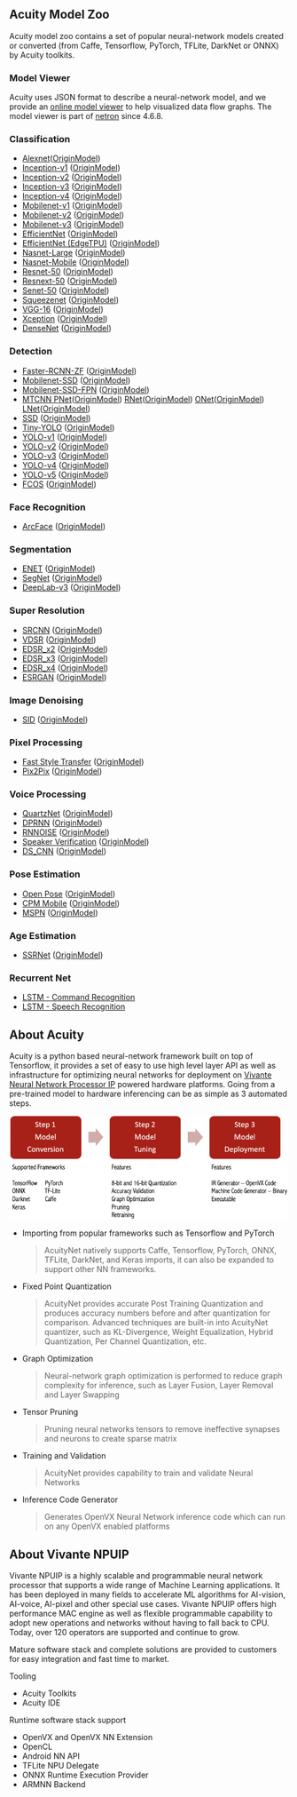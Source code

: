 ## Acuity Model Zoo

Acuity model zoo contains a set of popular neural-network models created or converted (from Caffe, Tensorflow, PyTorch, TFLite, DarkNet or ONNX) by Acuity toolkits.

### Model Viewer
Acuity uses JSON format to describe a neural-network model, and we provide an [online model viewer](https://verisilicon.github.io/acuity-models/viewer/index.html) to help visualized data flow graphs. The model viewer is part of [netron](https://github.com/lutzroeder/netron) since 4.6.8.

### Classification
 - [Alexnet][]([OriginModel][OriginAlexnet])
 - [Inception-v1][] ([OriginModel][OriginInception-v1])
 - [Inception-v2][] ([OriginModel][OriginInception-v2])
 - [Inception-v3][] ([OriginModel][OriginInception-v3])
 - [Inception-v4][] ([OriginModel][OriginInception-v4])
 - [Mobilenet-v1][] ([OriginModel][OriginMobilenet-v1])
 - [Mobilenet-v2][] ([OriginModel][OriginMobilenet-v2])
 - [Mobilenet-v3][] ([OriginModel][OriginMobilenet-v3])
 - [EfficientNet][] ([OriginModel][OriginEfficientNet])
 - [EfficientNet (EdgeTPU)][] ([OriginModel][OriginEfficientNet-EdgeTPU])
 - [Nasnet-Large][] ([OriginModel][OriginNasnet-Large])
 - [Nasnet-Mobile][] ([OriginModel][OriginNasnet-Mobile])
 - [Resnet-50][] ([OriginModel][OriginResnet-50])
 - [Resnext-50][] ([OriginModel][OriginResnext-50])
 - [Senet-50][] ([OriginModel][OriginSenet-50])
 - [Squeezenet][] ([OriginModel][OriginSqueezenet])
 - [VGG-16][] ([OriginModel][OriginVGG-16])
 - [Xception][] ([OriginModel][OriginXception])
 - [DenseNet][] ([OriginModel][OriginDenseNet])

### Detection
 - [Faster-RCNN-ZF][] ([OriginModel][OriginFaster-RCNN-ZF])
 - [Mobilenet-SSD][] ([OriginModel][OriginMobilenet-SSD])
 - [Mobilenet-SSD-FPN][] ([OriginModel][OriginMobilenet-SSD-FPN])
 - [MTCNN PNet][]([OriginModel][OriginMTCNN PNet]) [RNet][]([OriginModel][OriginRNet]) [ONet][]([OriginModel][OriginONet]) [LNet][]([OriginModel][OriginLNet])
 - [SSD][] ([OriginModel][OriginSSD])
 - [Tiny-YOLO][] ([OriginModel][OriginTiny-YOLO])
 - [YOLO-v1][] ([OriginModel][OriginYOLO-v1])
 - [YOLO-v2][] ([OriginModel][OriginYOLO-v2])
 - [YOLO-v3][] ([OriginModel][OriginYOLO-v3])
 - [YOLO-v4][] ([OriginModel][OriginYOLO-v4])
 - [YOLO-v5][] ([OriginModel][OriginYOLO-v5])
 - [FCOS][] ([OriginModel][OriginFCOS])

### Face Recognition
 - [ArcFace][] ([OriginModel][OriginArcFace])

### Segmentation
 - [ENET][] ([OriginModel][OriginENET])
 - [SegNet][] ([OriginModel][OriginSegNet])
 - [DeepLab-v3][] ([OriginModel][OriginDeepLab-v3])

### Super Resolution
 - [SRCNN][] ([OriginModel][OriginSRCNN])
 - [VDSR][] ([OriginModel][OriginVDSR])
 - [EDSR_x2][] ([OriginModel][OriginEDSR_x2])
 - [EDSR_x3][] ([OriginModel][OriginEDSR_x3])
 - [EDSR_x4][] ([OriginModel][OriginEDSR_x4])
 - [ESRGAN][] ([OriginModel][OriginESRGAN])

### Image Denoising
 - [SID][] ([OriginModel][OriginSID])

### Pixel Processing
 - [Fast Style Transfer][] ([OriginModel][OriginFast Style Transfer])
 - [Pix2Pix][] ([OriginModel][OriginPix2Pix])

### Voice Processing
 - [QuartzNet][] ([OriginModel][OriginQuartzNet])
 - [DPRNN][] ([OriginModel][OriginDPRNN])
 - [RNNOISE][] ([OriginModel][OriginRNNOISE])
 - [Speaker Verification][] ([OriginModel][OriginSpeaker Verification])
 - [DS_CNN][] ([OriginModel][OriginDS_CNN])

### Pose Estimation
 - [Open Pose][] ([OriginModel][OriginOpen Pose])
 - [CPM Mobile][] ([OriginModel][OriginCPM Mobile])
 - [MSPN][] ([OriginModel][OriginMSPN])

### Age Estimation
 - [SSRNet][] ([OriginModel][OriginSSRNet])

### Recurrent Net
 - [LSTM - Command Recognition][]
 - [LSTM - Speech Recognition][]

## About Acuity

Acuity is a python based neural-network framework built on top of Tensorflow, it provides a set of easy to use high level layer API as well as infrastructure for optimizing neural networks for deployment on [Vivante Neural Network Processor IP](http://www.verisilicon.com/en/IPPortfolio/VivanteNPUIP) powered hardware platforms. Going from a pre-trained model to hardware inferencing can be as simple as 3 automated steps.

![Acuity Workflow](/docs/acuity_123.png)


 - Importing from popular frameworks such as Tensorflow and PyTorch

   > AcuityNet natively supports Caffe, Tensorflow, PyTorch, ONNX, TFLite, DarkNet, and Keras imports, it can also be expanded to support other NN frameworks.  

 - Fixed Point Quantization

   > AcuityNet provides accurate Post Training Quantization and produces accuracy numbers before and after quantization for comparison. Advanced techniques are built-in into AcuityNet quantizer, such as KL-Divergence, Weight Equalization, Hybrid Quantization, Per Channel Quantization, etc.

 - Graph Optimization  

   > Neural-network graph optimization is performed to reduce graph complexity for inference, such as Layer Fusion, Layer Removal and Layer Swapping  

 - Tensor Pruning  

   > Pruning neural networks tensors to remove ineffective synapses and neurons to create sparse matrix  

 - Training and Validation  

   > AcuityNet provides capability to train and validate Neural Networks

 - Inference Code Generator  

   > Generates OpenVX Neural Network inference code which can run on any OpenVX enabled platforms  

## About Vivante NPUIP

Vivante NPUIP is a highly scalable and programmable neural network processor that supports a wide range of Machine Learning applications. It has been deployed in many fields to accelerate ML algorithms for AI-vision, AI-voice, AI-pixel and other special use cases. Vivante NPUIP offers high performance MAC engine as well as flexible programmable capability to adopt new operations and networks without having to fall back to CPU. Today, over 120 operators are supported and continue to grow.

Mature software stack and complete solutions are provided to customers for easy integration and fast time to market. 

Tooling
 - Acuity Toolkits
 - Acuity IDE

Runtime software stack support
 - OpenVX and OpenVX NN Extension
 - OpenCL
 - Android NN API
 - TFLite NPU Delegate
 - ONNX Runtime Execution Provider
 - ARMNN Backend

[Alexnet]: https://verisilicon.github.io/acuity-models/viewer/?url=../models/alexnet/alexnet.json
[Inception-v1]: https://verisilicon.github.io/acuity-models/viewer/?url=../models/inception_v1/inception_v1.json
[Inception-v2]: https://verisilicon.github.io/acuity-models/viewer/?url=../models/inception_v2/inception_v2.json
[Inception-v3]: https://verisilicon.github.io/acuity-models/viewer/?url=../models/inception_v3/inception_v3.json
[Inception-v4]: https://verisilicon.github.io/acuity-models/viewer/?url=../models/inception_v4/inception_v4.json
[Mobilenet-v1]: https://verisilicon.github.io/acuity-models/viewer/?url=../models/mobilenet_v1/mobilenet_v1.json
[Mobilenet-v2]: https://verisilicon.github.io/acuity-models/viewer/?url=../models/mobilenet_v2/mobilenet_v2.json
[Mobilenet-v3]: https://verisilicon.github.io/acuity-models/viewer/?url=../models/mobilenet_v3/mobilenet_v3.json
[EfficientNet]: https://verisilicon.github.io/acuity-models/viewer/?url=../models/efficientnet_b0/efficientnet_b0.json
[EfficientNet (EdgeTPU)]: https://verisilicon.github.io/acuity-models/viewer/?url=../models/efficientnet_edgetpu/efficientnet_edgetpu.json
[Nasnet-Large]: https://verisilicon.github.io/acuity-models/viewer/?url=../models/nasnet_large/nasnet_large.json
[Nasnet-Mobile]: https://verisilicon.github.io/acuity-models/viewer/?url=../models/nasnet_mobile/nasnet_mobile.json
[Resnet-50]: https://verisilicon.github.io/acuity-models/viewer/?url=../models/resnet50/resnet50.json
[Resnext-50]: https://verisilicon.github.io/acuity-models/viewer/?url=../models/resnext50/resnext50.json
[Senet-50]: https://verisilicon.github.io/acuity-models/viewer/?url=../models/senet50/senet50.json
[Squeezenet]: https://verisilicon.github.io/acuity-models/viewer/?url=../models/squeezenet/squeezenet.json
[VGG-16]: https://verisilicon.github.io/acuity-models/viewer/?url=../models/vgg16/vgg16.json
[Xception]: https://verisilicon.github.io/acuity-models/viewer/?url=../models/xception/xception.json
[Faster-RCNN-ZF]: https://verisilicon.github.io/acuity-models/viewer/?url=../models/faster_rcnn_zf/faster_rcnn_zf.json
[Mobilenet-SSD]: https://verisilicon.github.io/acuity-models/viewer/?url=../models/mobilenet_ssd/mobilenet_ssd.json
[Mobilenet-SSD-FPN]: https://verisilicon.github.io/acuity-models/viewer/?url=../models/mobilenet_ssd_fpn/mobilenet_ssd_fpn.json
[MTCNN PNet]: https://verisilicon.github.io/acuity-models/viewer/?url=../models/mtcnn/mtcnn_pnet.json 
[RNet]: https://verisilicon.github.io/acuity-models/viewer/?url=../models/mtcnn/mtcnn_rnet.json
[ONet]: https://verisilicon.github.io/acuity-models/viewer/?url=../models/mtcnn/mtcnn_onet.json
[LNet]: https://verisilicon.github.io/acuity-models/viewer/?url=../models/mtcnn/mtcnn_lnet.json
[SSD]: https://verisilicon.github.io/acuity-models/viewer/?url=../models/ssd/ssd.json 
[Tiny-YOLO]: https://verisilicon.github.io/acuity-models/viewer/?url=../models/tiny_yolo/tiny_yolo.json
[YOLO-v1]: https://verisilicon.github.io/acuity-models/viewer/?url=../models/yolo_v1/yolo_v1.json
[YOLO-v2]: https://verisilicon.github.io/acuity-models/viewer/?url=../models/yolo_v2/yolo_v2.json
[YOLO-v3]: https://verisilicon.github.io/acuity-models/viewer/?url=../models/yolo_v3/yolo_v3.json
[YOLO-v4]: https://verisilicon.github.io/acuity-models/viewer/?url=../models/yolo_v4/yolo_v4.json
[YOLO-v5]: https://verisilicon.github.io/acuity-models/viewer/?url=../models/yolo_v5/yolo_v5.json
[ENET]: https://verisilicon.github.io/acuity-models/viewer/?url=../models/enet/enet.json
[SegNet]: https://verisilicon.github.io/acuity-models/viewer/?url=../models/segnet/segnet.json
[DeepLab-v3]: https://verisilicon.github.io/acuity-models/viewer/?url=../models/deeplab_v3/deeplab_v3.json
[Fast Style Transfer]: https://verisilicon.github.io/acuity-models/viewer/?url=../models/fast_style_transfer/fast_style_transfer.json
[Pix2Pix]: https://verisilicon.github.io/acuity-models/viewer/?url=../models/pix2pix/pix2pix.json
[Open Pose]: https://verisilicon.github.io/acuity-models/viewer/?url=../models/open_pose/open_pose.json
[CPM Mobile]: https://verisilicon.github.io/acuity-models/viewer/?url=../models/cpm/cpm.json
[LSTM - Command Recognition]: https://verisilicon.github.io/acuity-models/viewer/?url=../models/lstm/lstm.json
[LSTM - Speech Recognition]: https://verisilicon.github.io/acuity-models/viewer/?url=../models/deepspeech2/deepspeech2.json
[QuartzNet]: https://verisilicon.github.io/acuity-models/viewer/?url=../models/quartznet/quartznet.json
[DPRNN]: https://verisilicon.github.io/acuity-models/viewer/?url=../models/dprnn/dprnn.json
[RNNOISE]: https://verisilicon.github.io/acuity-models/viewer/?url=../models/rnnoise/rnnoise.json
[Speaker Verification]: https://verisilicon.github.io/acuity-models/viewer/?url=../models/speaker_verification/speaker_verification.json
[DS_CNN]: https://verisilicon.github.io/acuity-models/viewer/?url=../models/ds_cnn/ds_cnn.json
[MSPN]: https://verisilicon.github.io/acuity-models/viewer/?url=../models/mspn/mspn.json
[FCOS]: https://verisilicon.github.io/acuity-models/viewer/?url=../models/fcos/fcos.json
[SSRNet]: https://verisilicon.github.io/acuity-models/viewer/?url=../models/ssrnet/ssrnet.json
[DenseNet]: https://verisilicon.github.io/acuity-models/viewer/?url=../models/densenet/densenet.json
[ArcFace]: https://verisilicon.github.io/acuity-models/viewer/?url=../models/arcface/arcface.json
[SRCNN]: https://verisilicon.github.io/acuity-models/viewer/?url=../models/srcnn/srcnn.json
[VDSR]: https://verisilicon.github.io/acuity-models/viewer/?url=../models/vdsr/vdsr.json
[EDSR_x2]: https://verisilicon.github.io/acuity-models/viewer/?url=../models/edsr/edsr_x2.json
[EDSR_x3]: https://verisilicon.github.io/acuity-models/viewer/?url=../models/edsr/edsr_x3.json
[EDSR_x4]: https://verisilicon.github.io/acuity-models/viewer/?url=../models/edsr/edsr_x4.json
[ESRGAN]: https://verisilicon.github.io/acuity-models/viewer/?url=../models/esrgan/esrgan.json
[SID]: https://verisilicon.github.io/acuity-models/viewer/?url=../models/sid/sid.json

[OriginAlexNet]: https://github.com/BVLC/caffe/tree/master/models/bvlc_alexnet
[OriginInception-v1]: http://download.tensorflow.org/models/inception_v1_2016_08_28.tar.gz
[OriginInception-v2]: http://download.tensorflow.org/models/inception_v2_2016_08_28.tar.gz
[OriginInception-v3]: http://download.tensorflow.org/models/inception_v3_2016_08_28.tar.gz
[OriginInception-v4]: http://download.tensorflow.org/models/inception_v4_2016_09_09.tar.gz
[OriginMobilenet-v1]: http://download.tensorflow.org/models/mobilenet_v1_2018_02_22/mobilenet_v1_1.0_224.tgz
[OriginMobilenet-v2]: https://storage.googleapis.com/mobilenet_v2/checkpoints/mobilenet_v2_1.0_224.tgz
[OriginMobilenet-v3]: https://storage.googleapis.com/mobilenet_v3/checkpoints/v3-large_224_1.0_float.tgz
[OriginEfficientNet]: https://storage.googleapis.com/cloud-tpu-checkpoints/efficientnet/ckpts/efficientnet-b0.tar.gz
[OriginEfficientNet-EdgeTPU]: https://github.com/tensorflow/tpu/tree/master/models/official/efficientnet/edgetpu
[OriginNasnet-Large]: https://storage.googleapis.com/download.tensorflow.org/models/nasnet-a_large_04_10_2017.tar.gz
[OriginNasnet-Mobile]: https://storage.googleapis.com/download.tensorflow.org/models/nasnet-a_mobile_04_10_2017.tar.gz
[OriginResnet-50]: http://download.tensorflow.org/models/resnet_v1_50_2016_08_28.tar.gz
[OriginResnext-50]: https://dl.fbaipublicfiles.com/resnext/imagenet_models/resnext_50_32x4d.t7
[OriginSenet-50]: https://github.com/hujie-frank/SENet
[OriginSqueezenet]: https://github.com/BVLC/caffe/wiki/Model-Zoo#squeezenet-alexnet-level-accuracy-with-50x-fewer-parameters
[OriginVGG-16]: http://download.tensorflow.org/models/vgg_16_2016_08_28.tar.gz
[OriginXception]: https://drive.google.com/file/d/1sJCRDhaNaJAnouKKulB3YO8Hu3q91KjP/view?usp=sharing
[OriginFaster-RCNN-ZF]: https://github.com/rbgirshick/fast-rcnn#extra-downloads
[OriginMobilenet-SSD]: http://download.tensorflow.org/models/object_detection/ssd_mobilenet_v1_coco_2018_01_28.tar.gz
[OriginMobilenet-SSD-FPN]: http://download.tensorflow.org/models/object_detection/ssd_mobilenet_v1_fpn_shared_box_predictor_640x640_coco14_sync_2018_07_03.tar.gz
[OriginMTCNN PNet]: https://github.com/imistyrain/MTCNN/tree/master/model/caffe
[OriginRNet]: https://github.com/imistyrain/MTCNN/tree/master/model/caffe
[OriginONet]: https://github.com/imistyrain/MTCNN/tree/master/model/caffe
[OriginLNet]: https://github.com/imistyrain/MTCNN/tree/master/model/caffe
[OriginSSD]: https://github.com/weiliu89/caffe/tree/ssd#models
[OriginTiny-YOLO]: https://drive.google.com/file/d/14-5ZojD1HSgMKnv6_E3WUcBPxaVm52X2/view?usp=sharing
[OriginYOLO-v1]: https://pjreddie.com/media/files/yolov1.weights
[OriginYOLO-v2]: https://pjreddie.com/media/files/yolov2.weights
[OriginYOLO-v3]: https://pjreddie.com/media/files/yolov3.weights
[OriginYOLO-v4]: https://github.com/AlexeyAB/darknet/#pre-trained-models
[OriginYOLO-v5]: https://github.com/ultralytics/yolov5/releases/download/v3.0/yolov5s.pt
[OriginENET]: https://github.com/TimoSaemann/ENet
[OriginSegNet]: https://github.com/BVLC/caffe/wiki/Model-Zoo#segnet-and-bayesian-segnet
[OriginDeepLab-v3]: https://github.com/tensorflow/models/tree/master/research/deeplab
[OriginFast Style Transfer]: https://drive.google.com/drive/folders/0B9jhaT37ydSyRk9UX0wwX3BpMzQ?usp=sharing
[OriginPix2Pix]: https://github.com/affinelayer/pix2pix-tensorflow
[OriginOpen Pose]: https://github.com/CMU-Perceptual-Computing-Lab/openpose
[OriginCPM Mobile]: https://drive.google.com/open?id=1gOwBY5puCusYPCQaPcEUMmQtPnGHCPyl
[OriginLSTM - Speech Recognition]: https://github.com/tensorflow/models/tree/master/research/deep_speech
[OriginQuartzNet]: https://github.com/NVIDIA/NeMo/blob/main/docs/source/asr/configs.rst
[OriginDPRNN]: https://github.com/sp-uhh/dual-path-rnn
[OriginRNNOISE]: https://github.com/xiph/rnnoise
[OriginSpeaker Verification]: https://github.com/HarryVolek/PyTorch_Speaker_Verification
[OriginDS_CNN]: https://github.com/ARM-software/ML-KWS-for-MCU/tree/master/Pretrained_models/DS_CNN
[OriginMSPN]: https://github.com/megvii-detection/MSPN
[OriginFCOS]: https://github.com/tianzhi0549/FCOS
[OriginSSRNet]: https://github.com/shamangary/SSR-Net/tree/master/pre-trained
[OriginDenseNet]: https://github.com/shicai/DenseNet-Caffe
[OriginArcFace]: https://github.com/deepinsight/insightface/wiki/Model-Zoo
[OriginSRCNN]: https://github.com/tegg89/SRCNN-Tensorflow/tree/master/checkpoint/srcnn_21
[OriginVDSR]: https://cv.snu.ac.kr/research/VDSR/VDSR_code.zip
[OriginEDSR_x2]: https://cv.snu.ac.kr/research/EDSR/model_pytorch.tar
[OriginEDSR_x3]: https://cv.snu.ac.kr/research/EDSR/model_pytorch.tar
[OriginEDSR_x4]: https://cv.snu.ac.kr/research/EDSR/model_pytorch.tar
[OriginESRGAN]: https://github.com/xinntao/ESRGAN
[OriginSID]: https://github.com/cchen156/Learning-to-See-in-the-Dark/blob/master/download_models.py
